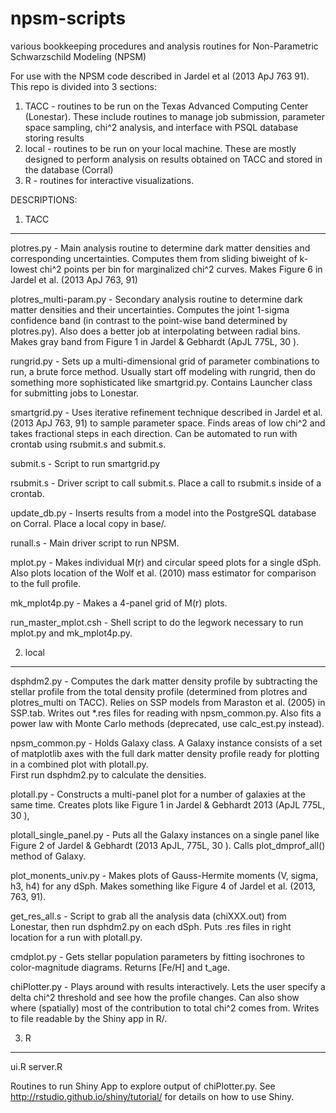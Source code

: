 npsm-scripts
============

various bookkeeping procedures and analysis routines for Non-Parametric Schwarzschild Modeling (NPSM)

For use with the NPSM code described in Jardel et al (2013 ApJ 763 91).
This repo is divided into 3 sections:

1.  TACC - routines to be run on the Texas Advanced Computing Center (Lonestar).
           These include routines to manage job submission, parameter space
	   sampling, chi^2 analysis, and interface with PSQL database storing 
	   results
2.  local - routines to be run on your local machine.  These are mostly designed
    	    to perform analysis on results obtained on TACC and stored in the 
	    database (Corral)
3.  R - routines for interactive visualizations.
            
DESCRIPTIONS:

1.  TACC
--------------------------------------------------------------------------------

plotres.py - Main analysis routine to determine dark matter densities and 
             corresponding uncertainties.  Computes them from sliding biweight
             of k-lowest chi^2 points per bin for marginalized chi^2 curves.
	     Makes Figure 6 in Jardel et al. (2013 ApJ 763, 91)

plotres_multi-param.py - Secondary analysis routine to determine dark matter
		         densities and their uncertainties.  Computes the 
			 joint 1-sigma confidence band (in contrast to the
			 point-wise band determined by plotres.py).  Also does
			 a better job at interpolating between radial bins.
			 Makes gray band from Figure 1 in Jardel & Gebhardt
			 (ApJL 775L, 30 ).

rungrid.py - Sets up a multi-dimensional grid of parameter combinations to run,
	     a brute force method.  Usually start off modeling with rungrid, then
	     do something more sophisticated like smartgrid.py.  Contains Launcher
	     class for submitting jobs to Lonestar.

smartgrid.py - Uses iterative refinement technique described in Jardel et al. 
	       (2013 ApJ 763, 91) to sample parameter space.  Finds areas of 
	       low chi^2 and takes fractional steps in each direction.  Can be 
	       automated to run with crontab using rsubmit.s and submit.s.

submit.s - Script to run smartgrid.py

rsubmit.s - Driver script to call submit.s.  Place a call to rsubmit.s inside 
	    of a crontab.

update_db.py - Inserts results from a model into the PostgreSQL database on 
	       Corral.  Place a local copy in base/.

runall.s - Main driver script to run NPSM.

mplot.py - Makes individual M(r) and circular speed plots for a single dSph.
	   Also plots location of the Wolf et al. (2010) mass estimator for
	   comparison to the full profile.

mk_mplot4p.py - Makes a 4-panel grid of M(r) plots.

run_master_mplot.csh - Shell script to do the legwork necessary to run 
	               mplot.py and mk_mplot4p.py.


2.  local
--------------------------------------------------------------------------------

dsphdm2.py - Computes the dark matter density profile by subtracting the
	     stellar profile from the total density profile (determined from
	     plotres and plotres_multi on TACC).  Relies on SSP models from
	     Maraston et al. (2005) in SSP.tab.  Writes out *.res files for 
	     reading with npsm_common.py.  Also fits a power law with Monte
	     Carlo methods (deprecated, use calc_est.py instead).

npsm_common.py - Holds Galaxy class. A Galaxy instance consists of a set of 
	         matplotlib axes with the full dark matter density profile 
		 ready for plotting in a combined plot with plotall.py.  
		 First run dsphdm2.py to calculate the densities.

plotall.py - Constructs a multi-panel plot for a number of galaxies at the
	     same time.  Creates plots like Figure 1 in Jardel & Gebhardt 2013
	     (ApJL 775L, 30 ),

plotall_single_panel.py - Puts all the Galaxy instances on a single panel 
			  like Figure 2 of Jardel & Gebhardt 
			  (2013 ApJL, 775L, 30 ).  Calls plot_dmprof_all()
			  method of Galaxy.

plot_monents_univ.py - Makes plots of Gauss-Hermite moments (V, sigma, h3, h4) for
		       any dSph.  Makes something like Figure 4 of Jardel et al.
		       (2013, 763, 91).  

get_res_all.s - Script to grab all the analysis data (chiXXX.out) from Lonestar,
	        then run dsphdm2.py on each dSph.  Puts .res files in right 
		location for a run with plotall.py.

cmdplot.py - Gets stellar population parameters by fitting isochrones to 
	     color-magnitude diagrams.  Returns [Fe/H] and t_age.

chiPlotter.py - Plays around with results interactively.  Lets the user specify a
	        delta chi^2 threshold and see how the profile changes.  Can also
   		show where (spatially) most of the contribution to total chi^2 
		comes from.  Writes to file readable by the Shiny app in R/.

3.  R
--------------------------------------------------------------------------------

ui.R
server.R 

Routines to run Shiny App to explore output of chiPlotter.py.  See http://rstudio.github.io/shiny/tutorial/ for details on how to use Shiny.

